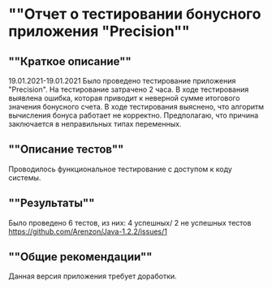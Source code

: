 # ""Отчет о тестировании бонусного приложения "Precision""
## ""Краткое описание""
19.01.2021-19.01.2021 Было проведено тестирование приложения "Precision". На тестирование затрачено 2 часа. В ходе тестирования выявлена ошибка, которая приводит к неверной сумме итогового значения бонусного счета. В ходе тестирования выяснено, что алгоритм вычисления бонуса работает не корректно. Предполагаю, что причина заключается в неправильных типах переменных.

## ""Описание тестов""
Проводилось функциональное тестирование с доступом к коду системы. 

## ""Результаты""
Было проведено 6 тестов, из них: 4 успешных/ 2 не успешных тестов https://github.com/Arenzon/Java-1.2.2/issues/1

## ""Общие рекомендации""
Данная версия приложения требует доработки.